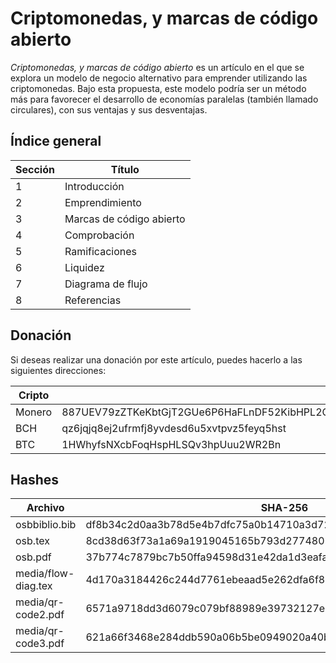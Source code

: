 # Criptomonedas, y marcas de código abierto

_Criptomonedas, y marcas de código abierto_ es un artículo en el que se explora un modelo de negocio alternativo para emprender utilizando las criptomonedas. Bajo esta propuesta, este modelo podría ser un método más para favorecer el desarrollo de economías paralelas (también llamado circulares), con sus ventajas y sus desventajas.

## Índice general
Sección | Título
--- | --- 
1 | Introducción
2 | Emprendimiento
3 | Marcas de código abierto
4 | Comprobación
5 | Ramificaciones
6 | Liquidez
7 | Diagrama de flujo
8 | Referencias

## Donación

Si deseas realizar una donación por este artículo, puedes hacerlo a las siguientes direcciones:

Cripto | Dirección
--- | --- 
Monero | 887UEV79zZTKeKbtGjT2GUe6P6HaFLnDF52KibHPL2CyZUpisgA2EyNanJhLXRfoJW6FNhXQ7sdh9SEK8YXu7ZX8JKLYADh
BCH | qz6jqjq8ej2ufrmfj8yvdesd6u5xvtpvz5feyq5hst
BTC | 1HWhyfsNXcbFoqHspHLSQv3hpUuu2WR2Bn

## Hashes

Archivo | SHA-256
--- | --- 
osbbiblio.bib | df8b34c2d0aa3b78d5e4b7dfc75a0b14710a3d72f1860fbca31b8f1b90c48917
osb.tex | 8cd38d63f73a1a69a1919045165b793d2774801cd7818f4b4ffe6fcab62acade
osb.pdf | 37b774c7879bc7b50ffa94598d31e42da1d3eafa1ffecaa9991a0b1e704df458
media/flow-diag.tex | 4d170a3184426c244d7761ebeaad5e262dfa6f8ea9560115d6a2eeaf5679d0b7
media/qr-code2.pdf | 6571a9718dd3d6079c079bf88989e39732127ec3b3810ffae1d588d340936c07
media/qr-code3.pdf | 621a66f3468e284ddb590a06b5be0949020a40b5137a1af00fde1dd72c7fab78
